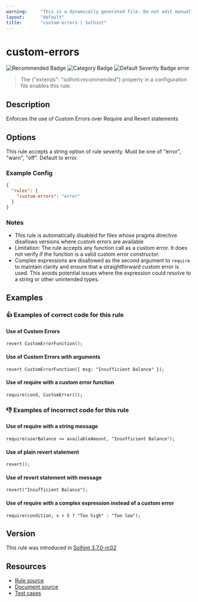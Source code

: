 ```yaml
---
warning:     "This is a dynamically generated file. Do not edit manually."
layout:      "default"
title:       "custom-errors | Solhint"
---
```


# custom-errors
![Recommended Badge](https://img.shields.io/badge/-Recommended-brightgreen)
![Category Badge](https://img.shields.io/badge/-Best%20Practise%20Rules-informational)
![Default Severity Badge error](https://img.shields.io/badge/Default%20Severity-error-red)
> The {"extends": "solhint:recommended"} property in a configuration file enables this rule.


## Description
Enforces the use of Custom Errors over Require and Revert statements

## Options
This rule accepts a string option of rule severity. Must be one of "error", "warn", "off". Default to error.

### Example Config
```json
{
  "rules": {
    "custom-errors": "error"
  }
}
```

### Notes
- This rule is automatically disabled for files whose pragma directive disallows versions where custom errors are available
- Limitation: The rule accepts any function call as a custom error. It does not verify if the function is a valid custom error constructor.
- Complex expressions are disallowed as the second argument to `require` to maintain clarity and ensure that a straightforward custom error is used. This avoids potential issues where the expression could resolve to a string or other unintended types.

## Examples
### 👍 Examples of **correct** code for this rule

#### Use of Custom Errors

```solidity
revert CustomErrorFunction();
```

#### Use of Custom Errors with arguments

```solidity
revert CustomErrorFunction({ msg: "Insufficient Balance" });
```

#### Use of require with a custom error function

```solidity
require(cond, CustomError());
```

### 👎 Examples of **incorrect** code for this rule

#### Use of require with a string message

```solidity
require(userBalance >= availableAmount, "Insufficient Balance");
```

#### Use of plain revert statement

```solidity
revert();
```

#### Use of revert statement with message

```solidity
revert("Insufficient Balance");
```

#### Use of require with a complex expression instead of a custom error

```solidity
require(condition, x > 5 ? "Too high" : "Too low");
```

## Version
This rule was introduced in [Solhint 3.7.0-rc02](https://github.com/solhint-community/solhint-community/tree/v3.7.0-rc02)

## Resources
- [Rule source](https://github.com/solhint-community/solhint-community/tree/master/lib/rules/best-practises/custom-errors.js)
- [Document source](https://github.com/solhint-community/solhint-community/tree/master/docs/rules/best-practises/custom-errors.md)
- [Test cases](https://github.com/solhint-community/solhint-community/tree/master/test/rules/best-practises/custom-errors.js)
